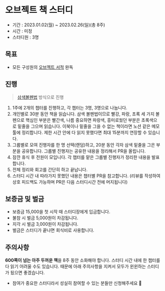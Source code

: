 # 오브젝트 책 스터디
- 기간 : 2023.01.02(월) ~ 2023.02.26(일)(총 8주)
- 시간 : 미정
- 스터디원 : 3명

## 목표
- 모든 구성원의 [오브젝트 서적](http://www.yes24.com/Product/Goods/74219491) 완독

## 진행
> [삼색볼펜법](http://egloos.zum.com/agile/v/3684946) 방식으로 진행
1. 1주에 2개의 챕터를 진행하고, 각 챕터는 3명, 3명으로 나눕니다.
2. 개인별로 30분 동안 책을 읽습니다. 삼색 볼펜법이므로 빨강, 파랑, 초록 세 가지 볼펜으로 핵심인 부분은 빨간색, 나름 중요하면 파랑색, 흥미로웠던 부분은 초록색으로 밑줄을 그으며 읽습니다. 이북이나 밑줄을 그을 수 없는 책이라면 노션 같은 메모 툴에 정리합니다. 제한 시간 안에 다 읽지 못했다면 최대 15분까지 연장할 수 있습니다.
3. 그룹별로 모여 진행자를 한 명 선택(랜덤)하고, 20분 동안 각자 삼색 밑줄을 그은 부분을 공유합니다. 그룹별 진행자는 공유한 내용을 정리해서 PR을 올립니다. 
4. 잠깐 휴식 후 전원이 모입니다. 각 챕터를 맡은 그룹별 진행자가 정리한 내용을 발표합니다.
5. 전체 정리와 회고를 간단히 하고 끝납니다.
6. 스터디 시간 내 따라가지 못했던 내용은 챕터별 PR을 참고합니다. (리뷰를 작성하여 상호 피드백도 가능하며 PR은 다음 스터디시간 전에 머지됩니다)

## 보증금 및 벌금
- 보증금 15,000을 첫 시작 때 스터디장에게 입금합니다.
- 불참 시 벌금 5,000원이 차감됩니다.
- 지각 시 벌금 3,000원이 차감됩니다.
- 벌금은 스터디가 끝나면 회식비로 사용합니다.

## 주의사항
**600쪽이 넘는 아주 두꺼운 책**을 8주 동안 소화해야 합니다. 스터디 시간 내에 한 챕터를 다 읽기 어려울 수도 있습니다. 
때문에 아래 주의사항을 지켜서 모두가 윈윈하는 스터디가 됬으면 좋겠습니다.
- 참여가 중요한 스터디라서 성실히 참여할 수 있는 분들만 신청해주세요 🙏
